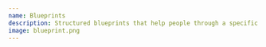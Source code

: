 ```yaml
---
name: Blueprints
description: Structured blueprints that help people through a specific topic.
image: blueprint.png
---
```

